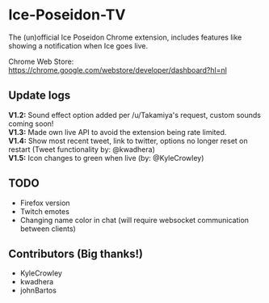 # Ice-Poseidon-TV
The (un)official Ice Poseidon Chrome extension, includes features like showing a notification when Ice goes live.

Chrome Web Store: https://chrome.google.com/webstore/developer/dashboard?hl=nl

## Update logs
**V1.2:** Sound effect option added per /u/Takamiya's request, custom sounds coming soon!  
**V1.3:** Made own live API to avoid the extension being rate limited.  
**V1.4:** Show most recent tweet, link to twitter, options no longer reset on restart (Tweet functionality by: @kwadhera)  
**V1.5:** Icon changes to green when live (by: @KyleCrowley)

## TODO
- Firefox version
- Twitch emotes
- Changing name color in chat (will require websocket communication between clients)

## Contributors (Big thanks!)
- KyleCrowley
- kwadhera
- johnBartos
